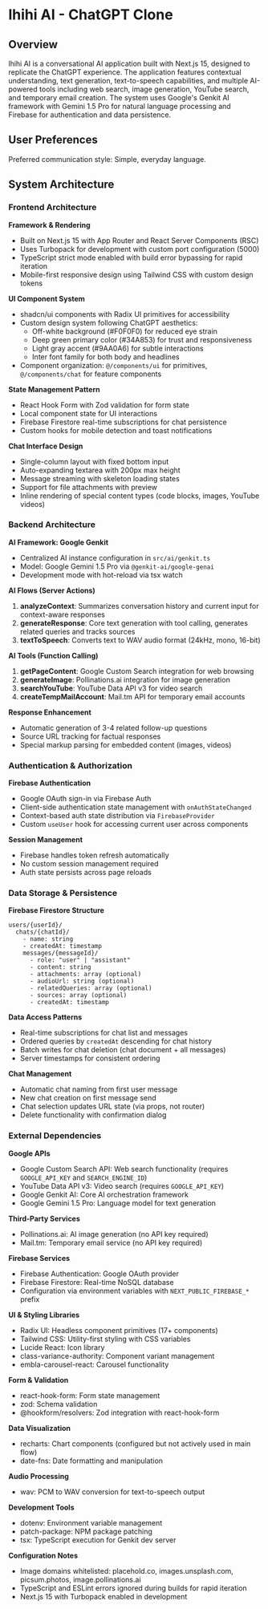 # lhihi AI - ChatGPT Clone

## Overview

lhihi AI is a conversational AI application built with Next.js 15, designed to replicate the ChatGPT experience. The application features contextual understanding, text generation, text-to-speech capabilities, and multiple AI-powered tools including web search, image generation, YouTube search, and temporary email creation. The system uses Google's Genkit AI framework with Gemini 1.5 Pro for natural language processing and Firebase for authentication and data persistence.

## User Preferences

Preferred communication style: Simple, everyday language.

## System Architecture

### Frontend Architecture

**Framework & Rendering**
- Built on Next.js 15 with App Router and React Server Components (RSC)
- Uses Turbopack for development with custom port configuration (5000)
- TypeScript strict mode enabled with build error bypassing for rapid iteration
- Mobile-first responsive design using Tailwind CSS with custom design tokens

**UI Component System**
- shadcn/ui components with Radix UI primitives for accessibility
- Custom design system following ChatGPT aesthetics:
  - Off-white background (#F0F0F0) for reduced eye strain
  - Deep green primary color (#34A853) for trust and responsiveness
  - Light gray accent (#9AA0A6) for subtle interactions
  - Inter font family for both body and headlines
- Component organization: `@/components/ui` for primitives, `@/components/chat` for feature components

**State Management Pattern**
- React Hook Form with Zod validation for form state
- Local component state for UI interactions
- Firebase Firestore real-time subscriptions for chat persistence
- Custom hooks for mobile detection and toast notifications

**Chat Interface Design**
- Single-column layout with fixed bottom input
- Auto-expanding textarea with 200px max height
- Message streaming with skeleton loading states
- Support for file attachments with preview
- Inline rendering of special content types (code blocks, images, YouTube videos)

### Backend Architecture

**AI Framework: Google Genkit**
- Centralized AI instance configuration in `src/ai/genkit.ts`
- Model: Google Gemini 1.5 Pro via `@genkit-ai/google-genai`
- Development mode with hot-reload via tsx watch

**AI Flows (Server Actions)**
1. **analyzeContext**: Summarizes conversation history and current input for context-aware responses
2. **generateResponse**: Core text generation with tool calling, generates related queries and tracks sources
3. **textToSpeech**: Converts text to WAV audio format (24kHz, mono, 16-bit)

**AI Tools (Function Calling)**
1. **getPageContent**: Google Custom Search integration for web browsing
2. **generateImage**: Pollinations.ai integration for image generation
3. **searchYouTube**: YouTube Data API v3 for video search
4. **createTempMailAccount**: Mail.tm API for temporary email accounts

**Response Enhancement**
- Automatic generation of 3-4 related follow-up questions
- Source URL tracking for factual responses
- Special markup parsing for embedded content (images, videos)

### Authentication & Authorization

**Firebase Authentication**
- Google OAuth sign-in via Firebase Auth
- Client-side authentication state management with `onAuthStateChanged`
- Context-based auth state distribution via `FirebaseProvider`
- Custom `useUser` hook for accessing current user across components

**Session Management**
- Firebase handles token refresh automatically
- No custom session management required
- Auth state persists across page reloads

### Data Storage & Persistence

**Firebase Firestore Structure**
```
users/{userId}/
  chats/{chatId}/
    - name: string
    - createdAt: timestamp
    messages/{messageId}/
      - role: "user" | "assistant"
      - content: string
      - attachments: array (optional)
      - audioUrl: string (optional)
      - relatedQueries: array (optional)
      - sources: array (optional)
      - createdAt: timestamp
```

**Data Access Patterns**
- Real-time subscriptions for chat list and messages
- Ordered queries by `createdAt` descending for chat history
- Batch writes for chat deletion (chat document + all messages)
- Server timestamps for consistent ordering

**Chat Management**
- Automatic chat naming from first user message
- New chat creation on first message send
- Chat selection updates URL state (via props, not router)
- Delete functionality with confirmation dialog

### External Dependencies

**Google APIs**
- Google Custom Search API: Web search functionality (requires `GOOGLE_API_KEY` and `SEARCH_ENGINE_ID`)
- YouTube Data API v3: Video search (requires `GOOGLE_API_KEY`)
- Google Genkit AI: Core AI orchestration framework
- Google Gemini 1.5 Pro: Language model for text generation

**Third-Party Services**
- Pollinations.ai: AI image generation (no API key required)
- Mail.tm: Temporary email service (no API key required)

**Firebase Services**
- Firebase Authentication: Google OAuth provider
- Firebase Firestore: Real-time NoSQL database
- Configuration via environment variables with `NEXT_PUBLIC_FIREBASE_*` prefix

**UI & Styling Libraries**
- Radix UI: Headless component primitives (17+ components)
- Tailwind CSS: Utility-first styling with CSS variables
- Lucide React: Icon library
- class-variance-authority: Component variant management
- embla-carousel-react: Carousel functionality

**Form & Validation**
- react-hook-form: Form state management
- zod: Schema validation
- @hookform/resolvers: Zod integration with react-hook-form

**Data Visualization**
- recharts: Chart components (configured but not actively used in main flow)
- date-fns: Date formatting and manipulation

**Audio Processing**
- wav: PCM to WAV conversion for text-to-speech output

**Development Tools**
- dotenv: Environment variable management
- patch-package: NPM package patching
- tsx: TypeScript execution for Genkit dev server

**Configuration Notes**
- Image domains whitelisted: placehold.co, images.unsplash.com, picsum.photos, image.pollinations.ai
- TypeScript and ESLint errors ignored during builds for rapid iteration
- Next.js 15 with Turbopack enabled in development